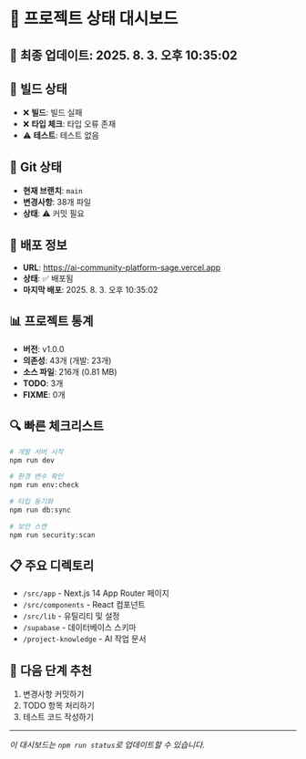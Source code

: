 # 🎯 프로젝트 상태 대시보드

## 📅 최종 업데이트: 2025. 8. 3. 오후 10:35:02

## 🚦 빌드 상태
- ❌ **빌드**: 빌드 실패
- ❌ **타입 체크**: 타입 오류 존재
- ⚠️ **테스트**: 테스트 없음

## 🌿 Git 상태
- **현재 브랜치**: `main`
- **변경사항**: 38개 파일
- **상태**: ⚠️ 커밋 필요

## 🚀 배포 정보
- **URL**: https://ai-community-platform-sage.vercel.app
- **상태**: ✅ 배포됨
- **마지막 배포**: 2025. 8. 3. 오후 10:35:02

## 📊 프로젝트 통계
- **버전**: v1.0.0
- **의존성**: 43개 (개발: 23개)
- **소스 파일**: 216개 (0.81 MB)
- **TODO**: 3개
- **FIXME**: 0개

## 🔍 빠른 체크리스트
```bash
# 개발 서버 시작
npm run dev

# 환경 변수 확인
npm run env:check

# 타입 동기화
npm run db:sync

# 보안 스캔
npm run security:scan
```

## 📋 주요 디렉토리
- `/src/app` - Next.js 14 App Router 페이지
- `/src/components` - React 컴포넌트
- `/src/lib` - 유틸리티 및 설정
- `/supabase` - 데이터베이스 스키마
- `/project-knowledge` - AI 작업 문서

## 🎯 다음 단계 추천
1. 변경사항 커밋하기
2. TODO 항목 처리하기
3. 테스트 코드 작성하기

---
*이 대시보드는 `npm run status`로 업데이트할 수 있습니다.*
